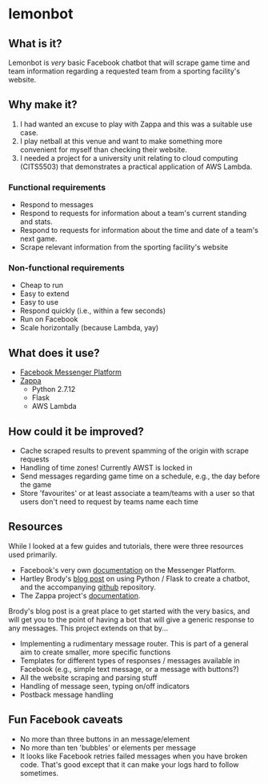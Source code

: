 # lemonbot

## What is it?

Lemonbot is *very* basic Facebook chatbot that will scrape game time and team information regarding a requested team from a sporting facility's website.

## Why make it?

1. I had wanted an excuse to play with Zappa and this was a suitable use case.
2. I play netball at this venue and want to make something more convenient for myself than checking their website.
3. I needed a project for a university unit relating to cloud computing (CITS5503) that demonstrates a practical application of AWS Lambda.

### Functional requirements

* Respond to messages
* Respond to requests for information about a team's current standing and stats.
* Respond to requests for information about the time and date of a team's next game.
* Scrape relevant information from the sporting facility's website

### Non-functional requirements

* Cheap to run
* Easy to extend
* Easy to use
* Respond quickly (i.e., within a few seconds)
* Run on Facebook
* Scale horizontally (because Lambda, yay)

## What does it use?

* [Facebook Messenger Platform](https://developers.facebook.com/docs/messenger-platform)
* [Zappa](https://github.com/Miserlou/Zappa)
  * Python 2.7.12
  * Flask
  * AWS Lambda

## How could it be improved?

* Cache scraped results to prevent spamming of the origin with scrape requests
* Handling of time zones! Currently AWST is locked in
* Send messages regarding game time on a schedule, e.g., the day before the game
* Store 'favourites' or at least associate a team/teams with a user so that users don't need to request by teams name each time

## Resources

While I looked at a few guides and tutorials, there were three resources used primarily.

* Facebook's very own [documentation](https://developers.facebook.com/docs/messenger-platform) on the Messenger Platform.
* Hartley Brody's [blog post](https://blog.hartleybrody.com/fb-messenger-bot/)  on using Python / Flask to create a chatbot, and the accompanying [github](https://github.com/hartleybrody/fb-messenger-bot) repository.
* The Zappa project's [documentation](https://github.com/Miserlou/Zappa).

Brody's blog post is a great place to get started with the very basics, and will get you to the point of having a bot that will give a generic response to any messages. This project extends on that by...

* Implementing a rudimentary message router. This is part of a general aim to create smaller, more specific functions
* Templates for different types of responses / messages available in Facebook (e.g., simple text message, or a message with buttons?)
* All the website scraping and parsing stuff
* Handling of message seen, typing on/off indicators
* Postback message handling

## Fun Facebook caveats

* No more than three buttons in an message/element
* No more than ten 'bubbles' or elements per message
* It looks like Facebook retries failed messages when you have broken code. That's good except that it can make your logs hard to follow sometimes.